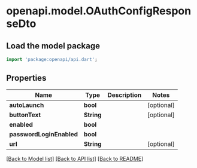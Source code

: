 # openapi.model.OAuthConfigResponseDto

## Load the model package
```dart
import 'package:openapi/api.dart';
```

## Properties
Name | Type | Description | Notes
------------ | ------------- | ------------- | -------------
**autoLaunch** | **bool** |  | [optional] 
**buttonText** | **String** |  | [optional] 
**enabled** | **bool** |  | 
**passwordLoginEnabled** | **bool** |  | 
**url** | **String** |  | [optional] 

[[Back to Model list]](../README.md#documentation-for-models) [[Back to API list]](../README.md#documentation-for-api-endpoints) [[Back to README]](../README.md)


